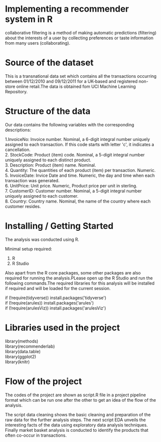 # Implementing a recommender system in R

collaborative filtering is a method of making automatic predictions (filtering) about the interests of a user by collecting preferences or taste information from many users (collaborating).

# Source of the dataset
This is a transnational data set which contains all the transactions occurring between 01/12/2010 and 09/12/2011 for a UK-based and registered non-store online retail.The data is obtained fom UCI Machine Learning Repository.

# Structure of the data
Our data contains the following variables with the corresponding descriptions:<br>

1.InvoiceNo: Invoice number. Nominal, a 6-digit integral number uniquely assigned to each transaction. If this code starts with letter 'c', it indicates a cancellation.<br>
2. StockCode: Product (item) code. Nominal, a 5-digit integral number uniquely assigned to each distinct product.<br>
3. Description: Product (item) name. Nominal.<br>
4. Quantity: The quantities of each product (item) per transaction. Numeric.<br>
5. InvoiceDate: Invice Date and time. Numeric, the day and time when each transaction was generated.<br>
6. UnitPrice: Unit price. Numeric, Product price per unit in sterling.<br>
7. CustomerID: Customer number. Nominal, a 5-digit integral number uniquely assigned to each customer.<br>
8. Country: Country name. Nominal, the name of the country where each customer resides.

# Installing / Getting Started

The analysis was conducted using R.<br>

Minimal setup required:<br>

1. R<br>
2. R Studio<br>

Also apart from the R core packages, some other packages are also required for running the analysis.PLease open up the R Studio and run the following commands.The required libraries for this analysis will be installed if required and will be loaded for the current session.<br>

if (!require(tidyverse)) install.packages('tidyverse')<br>
if (!require(arules)) install.packages('arules')<br>
if (!require(arulesViz)) install.packages('arulesViz')<br>
# Libraries used in the project
library(methods)<br>
library(recommenderlab)<br>
library(data.table)<br>
library(ggplot2)<br>
library(knitr)

# Flow of the project

The codes of the project are shown as script.R file in a project pipeline format which can be run one after the other to get an idea of the flow of the analysis.<br>

The script data cleaning shows the basic cleaning and preparation of the raw data for the further analysis steps. The next script EDA unveils the interesting facts of the data using exploratory data analysis techniques. Finally market basket analysis is conducted to identify the products that often co-occur in transactions.

